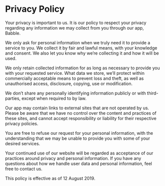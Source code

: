 # Privacy Policy
<p>Your privacy is important to us. It is our policy to respect your privacy regarding any information we
may collect from you through our app, Babble.</p>
<p>We only ask for personal information when we truly need it to provide a service to you. We collect it by fair
and lawful means, with your knowledge and consent. We also let you know why we’re collecting it and how it will 
be used.</p>
<p>We only retain collected information for as long as necessary to provide you with your requested service. What
data we store, we’ll protect within commercially acceptable means to prevent loss and theft, as well as unauthorised
access, disclosure, copying, use or modification.</p>
<p>We don’t share any personally identifying information publicly or with third-parties, except when required to by
law.</p>
<p>Our app may contain links to external sites that are not operated by us. Please be aware that we have no control over the
content and practices of these sites, and cannot accept responsibility or liability for their respective privacy 
policies.</p>
<p>You are free to refuse our request for your personal information, with the understanding that we may be unable to 
provide you with some of your desired services.</p>
<p>Your continued use of our website will be regarded as acceptance of our practices around privacy and personal 
information. If you have any questions about how we handle user data and personal information, feel free to contact 
us.</p>
<p>This policy is effective as of 12 August 2019.</p>

